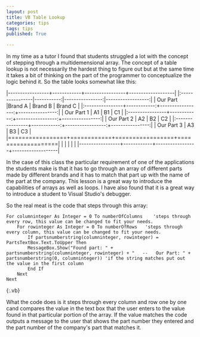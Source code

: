 ```yaml
---
layout: post
title: VB Table Lookup
categories: tips
tags: tips
published: True

---
```


In my time  as a tutor I found that students struggled a lot with the concept of stepping through a multidemensional array. The concept of a table lookup is not necessarily the hardest thing to figure out but at the same time it takes a bit of thinking on the part of the programmer to conceptualize the logic behind it.
So the table looks somewhat like this:

|-----------------+------------+-----------------+-------------------|
|:----------------|-----------:|----------------:|------------------:|
| Our Part        |Brand A 	   | Brand B    	 | Brand C    	  	 |
|:----------------+------------:+-----------------:+----------------:|
| Our Part  1  	  | A1         | B1              | C1             	 |
|:----------------+------------:+-----------------:+----------------:|
| Our Part  2  	  | A2         | B2              | C2             	 |
|:----------------+------------:+-----------------:+----------------:|
| Our Part  3  	  | A3         | B3              | C3                |
|=================+============+=================+===================|
|  				  |            |                 |                	 |
|-----------------+------------+-----------------+-------------------|

In the case of this class the particular requirement of one of the applications the students make is that it has to go through an array of different parts made by different brands and it has to match that part up with the name of the part at the company. This lesson is a great way to introduce the capabilities of arrays as well as loops. I have also found that it is  a great way to introduce a student to Visual Studio's debugger.

So the real meat is the code that steps through this array:


~~~
For columninteger As Integer = 0 To numberOfColumns    'steps through every row, this value can be changed to fit your needs.
	For rowinteger As Integer = 0 To numberOfRows   'steps through every column, this value can be changed to fit your needs.
		If partsnumberstring(columninteger, rowinteger) = PartsTextBox.Text.ToUpper Then
		MessageBox.Show("Found part: " + partsnumberstring(columninteger, rowinteger) + "   --   Our Part: " + partsnumberstring(0, columninteger)) 'if the string matches put out the value in the first column
		End If
	Next
Next
~~~
{:.vb}

What the code does is it steps through every column and row one by one cand compares the value in the text box that the user enters to the value found in that particular portion of the array. If the value matches the code outputs a message to the user that shows the part number they entered and the part number of the company's part that matches it.